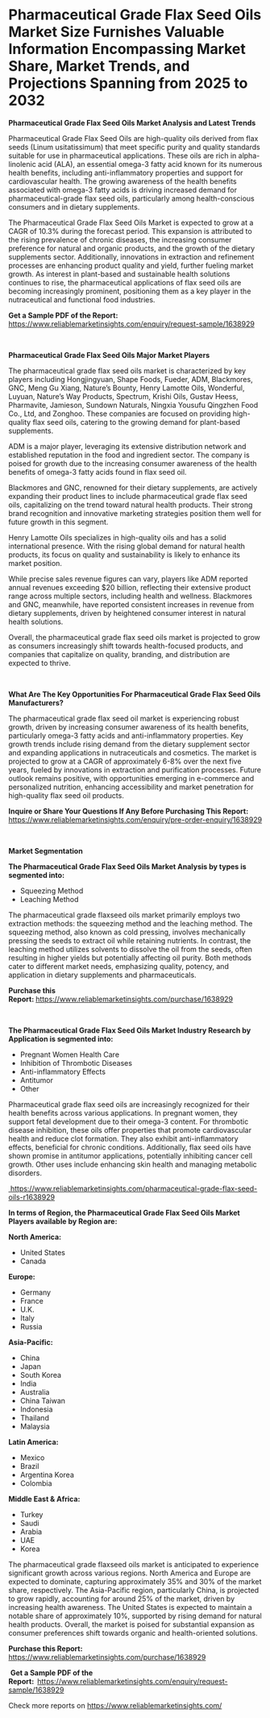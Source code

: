 <p><h1>Pharmaceutical Grade Flax Seed Oils Market Size Furnishes Valuable Information Encompassing Market Share, Market Trends, and Projections Spanning from 2025 to 2032</h1></p><p><strong>Pharmaceutical Grade Flax Seed Oils Market Analysis and Latest Trends</strong></p>
<p><p>Pharmaceutical Grade Flax Seed Oils are high-quality oils derived from flax seeds (Linum usitatissimum) that meet specific purity and quality standards suitable for use in pharmaceutical applications. These oils are rich in alpha-linolenic acid (ALA), an essential omega-3 fatty acid known for its numerous health benefits, including anti-inflammatory properties and support for cardiovascular health. The growing awareness of the health benefits associated with omega-3 fatty acids is driving increased demand for pharmaceutical-grade flax seed oils, particularly among health-conscious consumers and in dietary supplements.</p><p>The Pharmaceutical Grade Flax Seed Oils Market is expected to grow at a CAGR of 10.3% during the forecast period. This expansion is attributed to the rising prevalence of chronic diseases, the increasing consumer preference for natural and organic products, and the growth of the dietary supplements sector. Additionally, innovations in extraction and refinement processes are enhancing product quality and yield, further fueling market growth. As interest in plant-based and sustainable health solutions continues to rise, the pharmaceutical applications of flax seed oils are becoming increasingly prominent, positioning them as a key player in the nutraceutical and functional food industries.</p></p>
<p><strong>Get a Sample PDF of the Report:&nbsp;</strong> <a href="https://www.reliablemarketinsights.com/enquiry/request-sample/1638929?utm_campaign=3320&utm_medium=2&utm_source=Github&utm_content=ia&utm_term=02042025&utm_id=pharmaceutical-grade-flax-seed-oils">https://www.reliablemarketinsights.com/enquiry/request-sample/1638929</a></p>
<p>&nbsp;</p>
<p><strong>Pharmaceutical Grade Flax Seed Oils Major Market Players</strong></p>
<p><p>The pharmaceutical grade flax seed oils market is characterized by key players including Hongjingyuan, Shape Foods, Fueder, ADM, Blackmores, GNC, Meng Gu Xiang, Nature’s Bounty, Henry Lamotte Oils, Wonderful, Luyuan, Nature’s Way Products, Spectrum, Krishi Oils, Gustav Heess, Pharmavite, Jamieson, Sundown Naturals, Ningxia Yousufu Qingzhen Food Co., Ltd, and Zonghoo. These companies are focused on providing high-quality flax seed oils, catering to the growing demand for plant-based supplements.</p><p>ADM is a major player, leveraging its extensive distribution network and established reputation in the food and ingredient sector. The company is poised for growth due to the increasing consumer awareness of the health benefits of omega-3 fatty acids found in flax seed oil.</p><p>Blackmores and GNC, renowned for their dietary supplements, are actively expanding their product lines to include pharmaceutical grade flax seed oils, capitalizing on the trend toward natural health products. Their strong brand recognition and innovative marketing strategies position them well for future growth in this segment.</p><p>Henry Lamotte Oils specializes in high-quality oils and has a solid international presence. With the rising global demand for natural health products, its focus on quality and sustainability is likely to enhance its market position.</p><p>While precise sales revenue figures can vary, players like ADM reported annual revenues exceeding $20 billion, reflecting their extensive product range across multiple sectors, including health and wellness. Blackmores and GNC, meanwhile, have reported consistent increases in revenue from dietary supplements, driven by heightened consumer interest in natural health solutions.</p><p>Overall, the pharmaceutical grade flax seed oils market is projected to grow as consumers increasingly shift towards health-focused products, and companies that capitalize on quality, branding, and distribution are expected to thrive.</p></p>
<p>&nbsp;</p>
<p><strong>What Are The Key Opportunities For Pharmaceutical Grade Flax Seed Oils Manufacturers?</strong></p>
<p><p>The pharmaceutical grade flax seed oil market is experiencing robust growth, driven by increasing consumer awareness of its health benefits, particularly omega-3 fatty acids and anti-inflammatory properties. Key growth trends include rising demand from the dietary supplement sector and expanding applications in nutraceuticals and cosmetics. The market is projected to grow at a CAGR of approximately 6-8% over the next five years, fueled by innovations in extraction and purification processes. Future outlook remains positive, with opportunities emerging in e-commerce and personalized nutrition, enhancing accessibility and market penetration for high-quality flax seed oil products.</p></p>
<p><strong>Inquire or Share Your Questions If Any Before Purchasing This Report:</strong> <a href="https://www.reliablemarketinsights.com/enquiry/pre-order-enquiry/1638929?utm_campaign=3320&utm_medium=2&utm_source=Github&utm_content=ia&utm_term=02042025&utm_id=pharmaceutical-grade-flax-seed-oils">https://www.reliablemarketinsights.com/enquiry/pre-order-enquiry/1638929</a></p>
<p>&nbsp;</p>
<p><strong>Market Segmentation</strong></p>
<p><strong>The Pharmaceutical Grade Flax Seed Oils Market Analysis by types is segmented into:</strong></p>
<p><ul><li>Squeezing Method</li><li>Leaching Method</li></ul></p>
<p><p>The pharmaceutical grade flaxseed oils market primarily employs two extraction methods: the squeezing method and the leaching method. The squeezing method, also known as cold pressing, involves mechanically pressing the seeds to extract oil while retaining nutrients. In contrast, the leaching method utilizes solvents to dissolve the oil from the seeds, often resulting in higher yields but potentially affecting oil purity. Both methods cater to different market needs, emphasizing quality, potency, and application in dietary supplements and pharmaceuticals.</p></p>
<p><strong>Purchase this Report:&nbsp;</strong><a href="https://www.reliablemarketinsights.com/purchase/1638929?utm_campaign=3320&utm_medium=2&utm_source=Github&utm_content=ia&utm_term=02042025&utm_id=pharmaceutical-grade-flax-seed-oils">https://www.reliablemarketinsights.com/purchase/1638929</a></p>
<p>&nbsp;</p>
<p><strong>The Pharmaceutical Grade Flax Seed Oils Market Industry Research by Application is segmented into:</strong></p>
<p><ul><li>Pregnant Women Health Care</li><li>Inhibition of Thrombotic Diseases</li><li>Anti-inflammatory Effects</li><li>Antitumor</li><li>Other</li></ul></p>
<p><p>Pharmaceutical grade flax seed oils are increasingly recognized for their health benefits across various applications. In pregnant women, they support fetal development due to their omega-3 content. For thrombotic disease inhibition, these oils offer properties that promote cardiovascular health and reduce clot formation. They also exhibit anti-inflammatory effects, beneficial for chronic conditions. Additionally, flax seed oils have shown promise in antitumor applications, potentially inhibiting cancer cell growth. Other uses include enhancing skin health and managing metabolic disorders.</p></p>
<p><a href="https://www.reliablemarketinsights.com/pharmaceutical-grade-flax-seed-oils-r1638929?utm_campaign=3320&utm_medium=2&utm_source=Github&utm_content=ia&utm_term=02042025&utm_id=pharmaceutical-grade-flax-seed-oils">&nbsp;https://www.reliablemarketinsights.com/pharmaceutical-grade-flax-seed-oils-r1638929</a></p>
<p><strong>In terms of Region, the Pharmaceutical Grade Flax Seed Oils Market Players available by Region are:</strong></p>
<p>
    <p> <strong> North America: </strong>
        <ul>
            <li>United States</li>
            <li>Canada</li>
        </ul>
        </p> 
    <p> <strong> Europe: </strong>
        <ul>
            <li>Germany</li>
            <li>France</li>
            <li>U.K.</li>
            <li>Italy</li>
            <li>Russia</li>
        </ul>
        </p> 
    <p> <strong> Asia-Pacific: </strong>
        <ul>
            <li>China</li>
            <li>Japan</li>
            <li>South Korea</li>
            <li>India</li>
            <li>Australia</li>
            <li>China Taiwan</li>
            <li>Indonesia</li>
            <li>Thailand</li>
            <li>Malaysia</li>
        </ul>
        </p> 
    <p> <strong> Latin America: </strong>
        <ul>
            <li>Mexico</li>
            <li>Brazil</li>
            <li>Argentina Korea</li>
            <li>Colombia</li>
        </ul>
        </p> 
    <p> <strong> Middle East & Africa: </strong>
        <ul>
            <li>Turkey</li>
            <li>Saudi</li>
            <li>Arabia</li>
            <li>UAE</li>
            <li>Korea</li>
        </ul>
    </p>
    </p>
<p><p>The pharmaceutical grade flaxseed oils market is anticipated to experience significant growth across various regions. North America and Europe are expected to dominate, capturing approximately 35% and 30% of the market share, respectively. The Asia-Pacific region, particularly China, is projected to grow rapidly, accounting for around 25% of the market, driven by increasing health awareness. The United States is expected to maintain a notable share of approximately 10%, supported by rising demand for natural health products. Overall, the market is poised for substantial expansion as consumer preferences shift towards organic and health-oriented solutions.</p></p>
<p><strong>Purchase this Report: </strong><a href="https://www.reliablemarketinsights.com/purchase/1638929?utm_campaign=3320&utm_medium=2&utm_source=Github&utm_content=ia&utm_term=02042025&utm_id=pharmaceutical-grade-flax-seed-oils">https://www.reliablemarketinsights.com/purchase/1638929</a></p>
<p>&nbsp;<strong>Get a Sample PDF of the Report:&nbsp;&nbsp;</strong><a href="https://www.reliablemarketinsights.com/enquiry/request-sample/1638929?utm_campaign=3320&utm_medium=2&utm_source=Github&utm_content=ia&utm_term=02042025&utm_id=pharmaceutical-grade-flax-seed-oils">https://www.reliablemarketinsights.com/enquiry/request-sample/1638929</a></p>
<p><strong></strong></p>
<p>Check more reports on <a href="https://www.reliablemarketinsights.com/?utm_campaign=3320&utm_medium=2&utm_source=Github&utm_content=ia&utm_term=02042025&utm_id=pharmaceutical-grade-flax-seed-oils">https://www.reliablemarketinsights.com/</a></p>